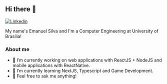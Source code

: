 ## Hi there 👋
[![Linkedin](https://img.shields.io/badge/-emanuks-blue?style=flat-square&logo=Linkedin&logoColor=white&link=https://www.linkedin.com/in/emanuks/)](https://www.linkedin.com/in/emanuks/)

My name's Emanuel Silva and I'm a Computer Engineering at University of Brasília!

### About me
- 🔭 I’m currently working on web applications with ReactJS + NodeJS and mobile applications with ReactNative.
- 🌱 I’m currently learning NextJS, Typescript and Game Development.
- 💬 Feel free to ask me anything!
